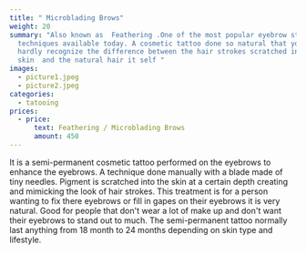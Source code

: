```yaml
---
title: " Microblading Brows"
weight: 20
summary: "Also known as  Feathering .One of the most popular eyebrow style
  techniques available today. A cosmetic tattoo done so natural that you can
  hardly recognize the difference between the hair strokes scratched into the
  skin  and the natural hair it self "
images:
  - picture1.jpeg
  - picture2.jpeg
categories:
  - tatooing
prices:
  - price:
      text: Feathering / Microblading Brows
      amount: 450
---
```

 It is a semi-permanent cosmetic tattoo performed on the eyebrows to enhance the eyebrows. A technique done manually with a blade made of tiny needles. Pigment is scratched into the skin at a certain depth creating and mimicking the look of hair strokes. This treatment is for a person wanting to fix there eyebrows or fill in gapes on their eyebrows it is very natural. Good for people that don't wear a lot of make up and don't want their eyebrows to stand out to much. The semi-permanent tattoo normally last anything from 18 month to 24 months depending on skin type and lifestyle.